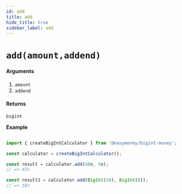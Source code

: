```yaml
---
id: add
title: add
hide_title: true
sidebar_label: add
---
```


# `add(amount,addend)`

#### Arguments

1. `amount`
2. `addend`

#### Returns

`bigint`


**Example**

```js

import { createBigIntCalculator } from '@easymoney/bigint-money';

const calculator = createBigIntCalculator();

const result = calculator.add(40n, 5n);
// => 45n

const result1 = calculator.add(BigInt(10), BigInt(8));
// => 18n

```